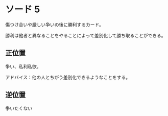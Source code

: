 # ソード 5
傷つけ合いや厳しい争いの後に勝利するカード。

勝利は他者と異なることをやることによって差別化して勝ち取ることができる。

## 正位置
争い、私利私欲。

アドバイス：他の人とちがう差別化できるようなことをする。

## 逆位置
争いたくない
